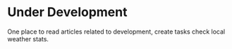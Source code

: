 # Under Development

One place to read articles related to development, create tasks check local weather stats.
